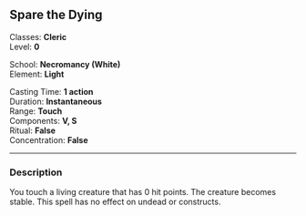 ## Spare the Dying

Classes: **Cleric**  
Level: **0**  

School: **Necromancy (White)**  
Element: **Light**  

Casting Time: **1 action**  
Duration: **Instantaneous**  
Range: **Touch**  
Components: **V, S**  
Ritual: **False**  
Concentration: **False**  

------

### Description

You touch a living creature that has 0 hit points. The creature becomes stable. This spell has no effect on undead or constructs.